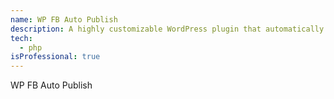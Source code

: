 ```yaml
---
name: WP FB Auto Publish
description: A highly customizable WordPress plugin that automatically publishes posts to a Facebook page.
tech: 
  - php
isProfessional: true
---
```

WP FB Auto Publish
